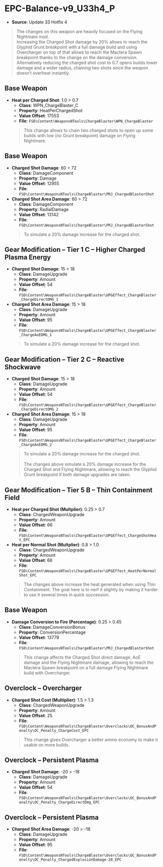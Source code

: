 # EPC-Balance-v9_U33h4_P
* **Source**: Update 33 Hotfix 4
> The changes on this weapon are heavily focused on the Flying Nightmare mod.<br>
> Increasing the Charged Shot damage by 20% allows to reach the Glyphid Grunt breakpoint with a full damage build and using Overcharger on top of that allows to reach the Mactera Spawn breakpoint thanks to the change on the damage conversion.<br>
> Alternatively reducing the charged shot cost to 0.7 opens builds lower damage and a wider radius, chaining two shots since the weapon doesn’t overheat instantly.

## Base Weapon
* **Heat per Charged Shot**: 1.0 > 0.7
  * **Class**: WPN_ChargeBlaster_C
  * **Property**: HeatPerChargedShot
  * **Value Offset**: 17553
  * **File**: `FSD\Content\WeaponsNTools\ChargeBlaster\WPN_ChargeBlaster`
  > This change allows to chain two charged shots to open up some builds with low (no Grunt breakpoint) damage on Flying Nightmare.

## Base Weapon
* **Charged Shot Damage**: 60 > 72
  * **Class**: DamageComponent
  * **Property**: Damage
  * **Value Offset**: 12955
  * **File**: `FSD\Content\WeaponsNTools\ChargeBlaster\PRJ_ChargedBlasterShot`
* **Charged Shot Area Damage**: 60 > 72
  * **Class**: DamageComponent
  * **Property**: RadialDamage
  * **Value Offset**: 13142
  * **File**: `FSD\Content\WeaponsNTools\ChargeBlaster\PRJ_ChargedBlasterShot`
  > To simulate a 20% damage increase for the charged shot.

## Gear Modification – Tier 1 C – Higher Charged Plasma Energy
* **Charged Shot Damage**: 15 > 18
  * **Class**: DamageUpgrade
  * **Property**: Amount
  * **Value Offset**: 54
  * **File**: `FSD\Content\WeaponsNTools\ChargeBlaster\UPGEffect_ChargeBlaster_ChargeDirectDMG_1`
* **Charged Shot Area Damage**: 15 > 18
  * **Class**: DamageUpgrade
  * **Property**: Amount
  * **Value Offset**: 95
  * **File**: `FSD\Content\WeaponsNTools\ChargeBlaster\UPGEffect_ChargeBlaster_ChargeAoEDMG_1`
  > To simulate a 20% damage increase for the charged shot.

## Gear Modification – Tier 2 C – Reactive Shockwave
* **Charged Shot Damage**: 15 > 18
  * **Class**: DamageUpgrade
  * **Property**: Amount
  * **Value Offset**: 54
  * **File**: `FSD\Content\WeaponsNTools\ChargeBlaster\UPGEffect_ChargeBlaster_ChargeDirectDMG_2`
* **Charged Shot Area Damage**: 15 > 18
  * **Class**: DamageUpgrade
  * **Property**: Amount
  * **Value Offset**: 95
  * **File**: `FSD\Content\WeaponsNTools\ChargeBlaster\UPGEffect_ChargeBlaster_ChargeAoEDMG_2`
  > To simulate a 20% damage increase for the charged shot.<br><br>
  > The changes above simulate a 20% damage increase for the Charged Shot and Flying Nightmare, allowing to reach the Glyphid Grunt breakpoint if both damage upgrades are taken.

## Gear Modification – Tier 5 B – Thin Containment Field
* **Heat per Charged Shot (Multplier)**: 0.25 > 0.7
  * **Class**: ChargedWeaponUpgrade
  * **Property**: Amount
  * **Value Offset**: 66
  * **File**: `FSD\Content\WeaponsNTools\ChargeBlaster\UPGEffect_ChargeShotHeat_EPC`
* **Heat per Normal Shot (Multplier)**: 0.8 > 1.0
  * **Class**: ChargedWeaponUpgrade
  * **Property**: Amount
  * **Value Offset**: 66
  * **File**: `FSD\Content\WeaponsNTools\ChargeBlaster\UPGEffect_HeatPerNormalShot_EPC`
  > The changes above increase the heat generated when using Thin Containment. The goal here is to nerf it slightly by making it harder to use it several times in quick succession.

## Base Weapon
* **Damage Conversion to Fire (Percentage)**: 0.25 > 0.45
  * **Class**: DamageConversionBonus
  * **Property**: ConversionPercentage
  * **Value Offset**: 13779
  * **File**: `FSD\Content\WeaponsNTools\ChargeBlaster\PRJ_ChargedBlasterShot`
  > This change affects the Charged Shot direct damage, AoE damage and the Flying Nightmare damage, allowing to reach the Mactera Spawn breakpoint on a full damage Flying Nightmare build with Overcharger.

## Overclock – Overcharger
* **Charged Shot Cost (Multiplier)**: 1.5 > 1.3
  * **Class**: ChargedWeaponUpgrade
  * **Property**: Amount
  * **Value Offset**: 25
  * **File**: `FSD\Content\WeaponsNTools\ChargeBlaster\Overclocks\OC_BonusAndPenalty\OC_Penalty_ChargeCost_EPC`
  > This change gives Overcharger a better ammo economy to make it usable on more builds.

## Overclock – Persistent Plasma
* **Charged Shot Damage**: -20 > -18
  * **Class**: DamageUpgrade
  * **Property**: Amount
  * **Value Offset**: 54
  * **File**: `FSD\Content\WeaponsNTools\ChargeBlaster\Overclocks\OC_BonusAndPenalty\OC_Penalty_ChargeDirectDmg_EPC`
## Overclock – Persistent Plasma
* **Charged Shot Area Damage**: -20 > -18
  * **Class**: DamageUpgrade
  * **Property**: Amount
  * **Value Offset**: 95
  * **File**: `FSD\Content\WeaponsNTools\ChargeBlaster\Overclocks\OC_BonusAndPenalty\OC_Penalty_ChargedExplosionDamage-20_EPC`
